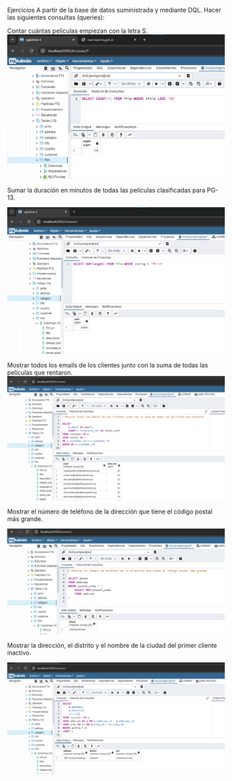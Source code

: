 Ejercicios
A partir de la base de datos suministrada y mediante DQL. Hacer las siguientes consultas (queries):

Contar cuántas películas empiezan con la letra S.
![alt text](1.png)

Sumar la duración en minutos de todas las películas clasificadas para PG-13.

![alt text](2.png)

Mostrar todos los emails de los clientes junto con la suma de todas las películas que rentaron.
![alt text](3.png)

Mostrar el número de teléfono de la dirección que tiene el código postal más grande.

![alt text](4.png)

Mostrar la dirección, el distrito y el nombre de la ciudad del primer cliente inactivo.

![alt text](5.png)